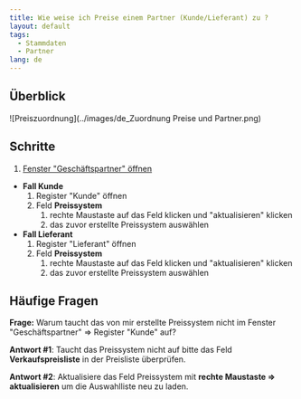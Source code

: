 ```yaml
---
title: Wie weise ich Preise einem Partner (Kunde/Lieferant) zu ?
layout: default
tags:
  - Stammdaten
  - Partner
lang: de
---
```

## Überblick

![Preiszuordnung](../images/de_Zuordnung Preise und Partner.png)

## Schritte

1. [Fenster "Geschäftspartner" öffnen](Wie_finde_und_öffne_ich_ein_Fenster) 
* **Fall Kunde**
	1. Register "Kunde" öffnen
	1. Feld **Preissystem**
		1. rechte Maustaste auf das Feld klicken und "aktualisieren" klicken
		1. das zuvor erstellte Preissystem auswählen
* **Fall Lieferant**
	1. Register "Lieferant" öffnen
	1. Feld **Preissystem**
		1. rechte Maustaste auf das Feld klicken und "aktualisieren" klicken
		1. das zuvor erstellte Preissystem auswählen


## Häufige Fragen

**Frage:** Warum taucht das von mir erstellte Preissystem nicht im Fenster "Geschäftspartner" => Register "Kunde" auf?

**Antwort #1**: Taucht das Preissystem nicht auf bitte das Feld **Verkaufspreisliste** in der Preisliste überprüfen.

**Antwort #2**: Aktualisiere das Feld Preissystem mit **rechte Maustaste => aktualisieren** um die Auswahlliste neu zu laden.
